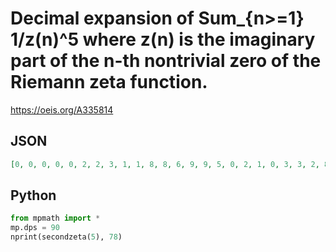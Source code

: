 # Decimal expansion of Sum\_\{n\>\=1\} 1/z\(n\)^5 where z\(n\) is the imaginary part of the n\-th nontrivial zero of the Riemann zeta function\.
https://oeis.org/A335814
## JSON
```JSON
[0, 0, 0, 0, 0, 2, 2, 3, 1, 1, 8, 8, 6, 9, 9, 5, 0, 2, 1, 0, 3, 3, 2, 8, 6, 4, 0, 6, 2, 8, 6, 9, 1, 8, 3, 7, 1, 9, 3, 3, 7, 6, 0, 7, 6, 4, 3, 1, 0, 8, 7, 9, 3, 4, 4, 8, 9, 7, 7, 8, 2, 2, 6, 1, 7, 9, 8, 5, 9, 7, 8, 1, 2, 2, 2, 1, 5, 2, 4, 2, 3, 6, 5, 8, 2, 4, 7, 0, 9, 5, 4, 4, 6, 6, 1, 3, 6, 8, 3, 3, 9, 6, 6, 4, 4, 0, 2, 4, 7, 2, 9, 7, 2, 8, 6]
```
## Python
```Python
from mpmath import *
mp.dps = 90
nprint(secondzeta(5), 78)
```
